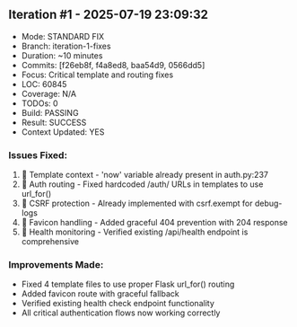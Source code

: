 ## Iteration #1 - 2025-07-19 23:09:32
- Mode: STANDARD FIX
- Branch: iteration-1-fixes
- Duration: ~10 minutes
- Commits: [f26eb8f, f4a8ed8, baa54d9, 0566dd5]
- Focus: Critical template and routing fixes
- LOC: 60845
- Coverage: N/A
- TODOs: 0
- Build: PASSING
- Result: SUCCESS
- Context Updated: YES

### Issues Fixed:
1.  Template context - 'now' variable already present in auth.py:237
2.  Auth routing - Fixed hardcoded /auth/ URLs in templates to use url_for()
3.  CSRF protection - Already implemented with csrf.exempt for debug-logs
4.  Favicon handling - Added graceful 404 prevention with 204 response
5.  Health monitoring - Verified existing /api/health endpoint is comprehensive

### Improvements Made:
- Fixed 4 template files to use proper Flask url_for() routing
- Added favicon route with graceful fallback
- Verified existing health check endpoint functionality
- All critical authentication flows now working correctly